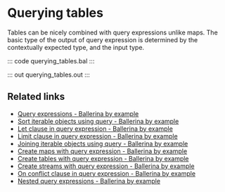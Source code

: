 # Querying tables

Tables can be nicely combined with query expressions unlike maps. The basic type of the output of query expression is determined by the contextually expected type, and the input type.

::: code querying_tables.bal :::

::: out querying_tables.out :::

## Related links
- [Query expressions - Ballerina by example](https://ballerina.io/learn/by-example/query-expressions)
- [Sort iterable objects using query - Ballerina by example](https://ballerina.io/learn/by-example/sort-iterable-objects)
- [Let clause in query expression - Ballerina by example](https://ballerina.io/learn/by-example/let-clause)
- [Limit clause in query expression - Ballerina by example](https://ballerina.io/learn/by-example/limit-clause)
- [Joining iterable objects using query - Ballerina by example](https://ballerina.io/learn/by-example/joining-iterable-objects)
- [Create maps with query expression - Ballerina by example](https://ballerina.io/learn/by-example/create-maps-with-query)
- [Create tables with query expression - Ballerina by example](https://ballerina.io/learn/by-example/create-tables-with-query)
- [Create streams with query expression - Ballerina by example](https://ballerina.io/learn/by-example/create-streams-with-query)
- [On conflict clause in query expression - Ballerina by example](https://ballerina.io/learn/by-example/on-conflict-clause)
- [Nested query expressions - Ballerina by example](https://ballerina.io/learn/by-example/nested-query-expressions)
